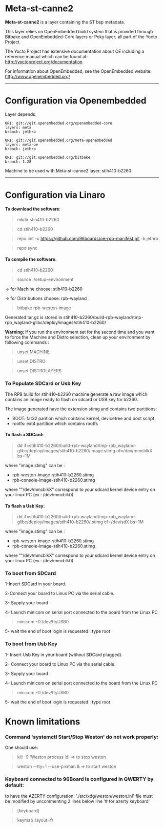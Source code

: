 # Meta-st-canne2

**Meta-st-canne2** is a layer containing the ST bsp metadata.

This layer relies on OpenEmbedded build system that is provided through
Bitbake and OpenEmbedded-Core layers or Poky layer; all part of the Yocto Project.

The Yocto Project has extensive documentation about OE including a reference manual
which can be found at:
    http://yoctoproject.org/documentation

For information about OpenEmbedded, see the OpenEmbedded website:
    http://www.openembedded.org/

***

# Configuration via Openembedded

Layer depends:

    URI: git://git.openembedded.org/openembedded-core
    layers: meta
    branch: jethro

    URI: git://git.openembedded.org/meta-openembedded
    layers: meta-oe
    branch: jethro

    URI: git://git.openembedded.org/bitbake
    branch: 1.28

Machine to be used with Meta-st-canne2 layer:
    stih410-b2260

***

# Configuration via Linaro

#### To download the software:
> mkdir stih410-b2260

> cd stih410-b2260

> repo init -u https://github.com/96boards/oe-rpb-manifest.git -b jethro

> repo sync

#### To compile the software:

> cd stih410-b2260

> source ./setup-environment

-> for Machine choose: stih410-b2260

-> for Distributions choose: rpb-wayland
> bitbake rpb-weston-image

Generated tar.gz is stored in stih410-b2260/build-rpb-wayland/tmp-rpb_wayland-glibc/deploy/images/stih410-b2260/

**Warning:** if you run the environment set for the second time and you want to force the Machine and Distro selection, clean up your environment  by following commands :
> unset MACHINE

> unset DISTRO

> unset DISTROLAYERS

### To Populate SDCard or Usb Key
The RPB build for stih410-b2260 machine generate a raw image which contains an image ready to flash on sdcard or USB key for b2260.

The image generated have the extension stimg and contains two partitions:
* BOOT: fat32 parition which contains kernel, devicetree and boot script
* rootfs: ext4 partition which contains rootfs

#### To flash a SDCard:
> dd if=stih410-b2260/build-rpb-wayland/tmp-rpb_wayland-glibc/deploy/images/stih410-b2260/image.stimg of=/dev/mmcblkX bs=1M

where "image.stimg" can be :
* rpb-weston-image-stih410-b2260.stimg
* rpb-console-image-stih410-b2260.stimg

where ""/dev/mmcblkX" correspond to your sdcard kernel device entry on your linux PC (ex.: /dev/mmcblk0)

#### To flash a Usb Key:
> dd if=stih410-b2260/build-rpb-wayland/tmp-rpb_wayland-glibc/deploy/images/stih410-b2260/<image>.stimg of=/dev/sdX bs=1M

where "image.stimg" can be :
* rpb-weston-image-stih410-b2260.stimg
* rpb-console-image-stih410-b2260.stimg

where ""/dev/mmcblkX" correspond to your sdcard kernel device entry on your linux PC (ex.: /dev/mmcblk0)

### To boot from SDCard

1-Insert SDCard in your board.

2-Connect your board to Linux PC via the serial cable.

3- Supply your board

4- Launch minicom on serial port connected to the board from the Linux PC

> minicom -D /dev/ttyUSB0

5- wait the end of boot
login is requested : type root

### To boot from Usb Key

1- Insert Usb Key in your board (without SDCard plugged).

2- Connect your board to Linux PC via the serial cable.

3- Supply your board

4- Launch minicom on serial port connected to the board from the Linux PC

> minicom -D /dev/ttyUSB0

5- wait the end of boot
        login is requested : type root


# Known limitations

### Command 'systemctl Start/Stop Weston' do not work properly:
One should use:

> kill -9 'Weston process id' => to stop weston

> weston --tty=1 --use-pixman & => to start weston

### Keyboard connected to 96Board is configured in QWERTY by default:
to have the AZERTY configuration:
'./etc/xdg/weston/weston.ini' file must be modified by uncommenting 2 lines below line '# for azerty keyboard'
> [keyboard]

> keymap_layout=fr
